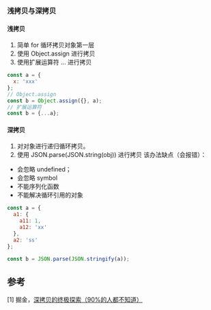 ### 浅拷贝与深拷贝

#### 浅拷贝

1. 简单 for 循环拷贝对象第一层
2. 使用 Object.assign 进行拷贝
3. 使用扩展运算符 ... 进行拷贝

```js
const a = {
  x: 'xxx'
};
// Object.assign
const b = Object.assign({}, a);
// 扩展运算符
const b = {...a};
```

#### 深拷贝

1. 对对象进行递归循环拷贝。
2. 使用 JSON.parse(JSON.string(obj)) 进行拷贝
   该办法缺点（会报错）：

- 会忽略 undefined；
- 会忽略 symbol
- 不能序列化函数
- 不能解决循环引用的对象

```js
const a = {
  a1: {
    a11: 1,
    a12: 'xx'
  },
  a2: 'ss'
};

const b = JSON.parse(JSON.stringify(a));
```



## 参考

[1] 掘金，[深拷贝的终极探索（90%的人都不知道）](https://juejin.im/post/5bc1ae9be51d450e8b140b0c)